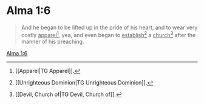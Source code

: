 # Alma 1:6

> And he began to be lifted up in the pride of his heart, and to wear very costly <u>apparel</u>[^a], yea, and even began to <u>establish</u>[^b] a <u>church</u>[^c] after the manner of his preaching.

[Alma 1:6](https://www.churchofjesuschrist.org/study/scriptures/bofm/alma/1?lang=eng&id=p6#p6)


[^a]: [[Apparel|TG Apparel]].  
[^b]: [[Unrighteous Dominion|TG Unrighteous Dominion]].  
[^c]: [[Devil, Church of|TG Devil, Church of]].  
